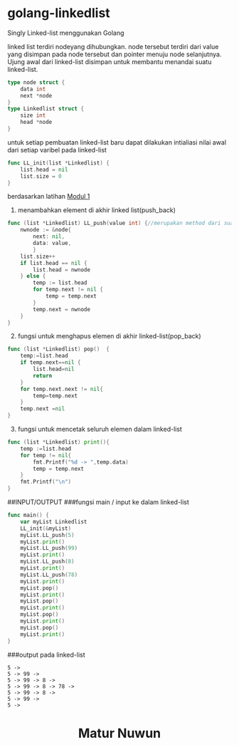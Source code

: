 # golang-linkedlist
Singly Linked-list menggunakan Golang

linked list terdiri nodeyang dihubungkan. node tersebut terdiri dari value yang disimpan pada node tersebut dan pointer menuju node selanjutnya. Ujung awal dari linked-list disimpan untuk membantu menandai suatu linked-list. 
```go
type node struct {
	data int
	next *node
}
type Linkedlist struct {
	size int
	head *node
}
```
untuk setiap pembuatan linked-list baru dapat dilakukan intialiasi nilai awal dari setiap varibel pada linked-list
```go
func LL_init(list *Linkedlist) {
	list.head = nil
	list.size = 0
}
```
berdasarkan latihan [Modul 1](https://github.com/godlixe/modul-go/blob/main/dasar-dasar-golang.md#fungsi-multiple-return)
1. menambahkan element di akhir linked list(push_back)
```go
func (list *Linkedlist) LL_push(value int) {//merupakan method dari suatu pointer linkedlist
	nwnode := &node{
		next: nil,
		data: value,
		}
	list.size++
	if list.head == nil {
		list.head = nwnode
	} else {
		temp := list.head
		for temp.next != nil {
			temp = temp.next
		}
		temp.next = nwnode
	}
}
```
2. fungsi untuk menghapus elemen di akhir linked-list(pop_back)
```go
func (list *Linkedlist) pop()  {
	temp:=list.head
	if temp.next==nil {
		list.head=nil
		return
	}
	for temp.next.next != nil{
		temp=temp.next
	}
	temp.next =nil
}
```
3. fungsi untuk mencetak seluruh elemen dalam linked-list
```go
func (list *Linkedlist) print(){
	temp :=list.head
	for temp != nil{
		fmt.Printf("%d -> ",temp.data)
		temp = temp.next
	}
	fmt.Printf("\n")
}
```

##INPUT/OUTPUT
###fungsi main / input ke dalam linked-list
```go
func main() {
	var myList Linkedlist
	LL_init(&myList)
	myList.LL_push(5)
	myList.print()
	myList.LL_push(99)
	myList.print()
	myList.LL_push(8)
	myList.print()
	myList.LL_push(78)
	myList.print()
	myList.pop()
	myList.print()
	myList.pop()
	myList.print()
	myList.pop()
	myList.print()
	myList.pop()
	myList.print()
}
```
###output pada linked-list
```
5 ->
5 -> 99 ->
5 -> 99 -> 8 ->
5 -> 99 -> 8 -> 78 ->
5 -> 99 -> 8 ->
5 -> 99 ->
5 ->

```

<h1 align="center">Matur Nuwun</h1>
